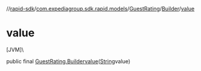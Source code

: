//[rapid-sdk](../../../../index.md)/[com.expediagroup.sdk.rapid.models](../../index.md)/[GuestRating](../index.md)/[Builder](index.md)/[value](value.md)

# value

[JVM]\

public final [GuestRating.Builder](index.md)[value](value.md)([String](https://docs.oracle.com/javase/8/docs/api/java/lang/String.html)value)
